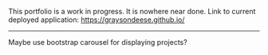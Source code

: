 This portfolio is a work in progress. It is nowhere near done.
Link to current deployed application: https://graysondeese.github.io/
****
Maybe use bootstrap carousel for displaying projects?
